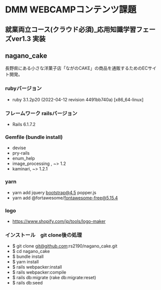 # DMM WEBCAMPコンテンツ課題

## 就業両立コース(クラウド必須)_応用知識学習フェーズver1.3 実装

## nagano_cake
長野県にある小さな洋菓子店「ながのCAKE」の商品を通販するためのECサイト開発。

### rubyバージョン
- ruby 3.1.2p20 (2022-04-12 revision 4491bb740a) [x86_64-linux]

###  フレームワーク railsバージョン
- Rails 6.1.7.2

### Gemfile (bundle install)
- devise
- pry-rails
- enum_help
- image_processing , ~> 1.2
- kaminari, ~> 1.2.1

### yarn
- yarn add jquery bootstrap@4.5 popper.js
- yarn add @fortawesome/fontawesome-free@5.15.4


### logo
- https://www.shopify.com/jp/tools/logo-maker

### インストール　git clone後の処理
- $ git clone git@github.com:rs2190/nagano_cake.git
- $ cd nagano_cake
- $ bundle install
- $ yarn install
- $ rails webpacker:install
- $ rails webpacker:compile
- $ rails db:migrate (rake db:migrate:reset)
- $ rails db:seed
